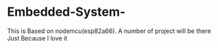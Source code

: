 # Embedded-System-
This is Based on nodemcu(esp82a66). A number of project will be there Just Because I love it

